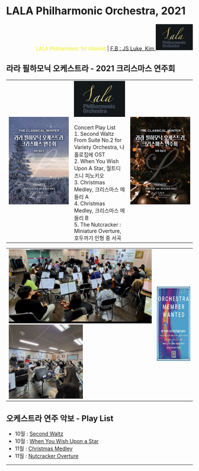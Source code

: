 
# LALA Philharmonic Orchestra, 2021

<div align='right'>
<font size=2 color='#EEEE00'>LALA Philharmonic 1st Viloinist</font>  |  <font color='blue'><a href='https://www.facebook.com/jskim.kr'>F.B : JS Luke, Kim </a></font>
<img src="./images/lala_philharmonic_logo.png" width='100px'>
</div>

## 라라 필하모닉 오케스트라 -  2021 크리스마스 연주회
<table border=0 width='960px'>
  <tr>
    <td width='35%'>
      <img src="./images/poster_20211218_1.jpg" width='300px'>
    </td>
    <td width='30%'>
      <img src="./images/lala_philharmonic_logo.png" width='250px'>
      <br/>
      <br/>Concert Play List
      <br/>1. Second Waltz From Suite No.2 for Variety Orchestra, 나홀로집에 OST
      <br/>2. When You Wish Upon A Star, 월트디즈니 피노키오
      <br/>3. Christmas Medley, 크리스마스 메들리 A
      <br/>4. Christmas Medley, 크리스마스 메들리 B
      <br/>5. The Nutcracker :  Miniature Overture, 호두까기 인형 중 서곡
    </td>
    <td width='35%'>
      <img src="./images/poster_20211218_2.jpg" width='300px'>
    </td>
  </tr>
</table>





<table border=0 width='960px'>
  <tr>
    <td>
      <img src="./images/mem_practice_01.jpg"  height='200px'>
      <img src="./images/mem_practice_02.jpg"  height='200px'>
    </td>
    <td  align='right'>
      <img src="./images/mem_wanted.jpg"  height='200px'>
    </td>
  </tr>
</table>


## 오케스트라 연주 악보 -  Play List
- 10월 : [Second Waltz                          ][PlayList-10-1]
- 10월 : [When You Wish Upon a Star     ][PlayList-10-2]
- 11월 : [Christmas Medley                    ][PlayList-11-1]
- 11월 : [Nutcracker Overture                 ][PlayList-11-2]

<hr>

[PlayList-10-1]: ./playlist/sm21_10_second_waltz                            "Go PlayList-10-1"
[PlayList-10-2]: ./playlist/sm21_10_when_you_wish_upon_a_star        "Go PlayList-10-2"
[PlayList-11-1]: ./playlist/sm21_11_christmas_medley                       "Go PlayList-11-1"
[PlayList-11-2]: ./playlist/sm21_11_nutcracker_overture                    "Go PlayList-11-2"
